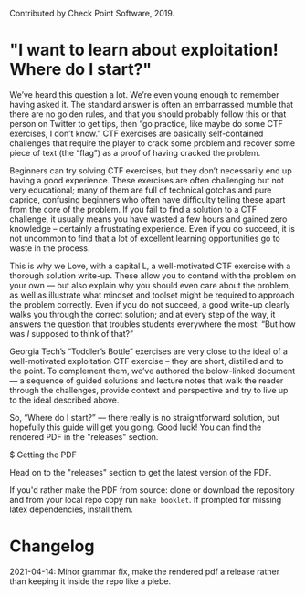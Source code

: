 Contributed by Check Point Software, 2019.

# "I want to learn about exploitation! Where do I start?"

We’ve heard this question a lot. We’re even young enough to remember having asked it. The standard answer is often an embarrassed mumble that there are no golden rules, and that you should probably follow this or that person on Twitter to get tips, then “go practice, like maybe do some CTF exercises, I don’t know.” CTF exercises are basically self-contained challenges that require the player to crack some problem and recover some piece of text (the “flag”) as a proof of having cracked the problem.

Beginners can try solving CTF exercises, but they don’t necessarily end up having a good experience. These exercises are often challenging but not very educational; many of them are full of technical gotchas and pure caprice, confusing beginners who often have difficulty telling these apart from the core of the problem.
If you fail to find a solution to a CTF challenge, it usually means you have wasted a few hours and gained zero knowledge – certainly a frustrating experience.
Even if you do succeed, it is not uncommon to find that a lot of excellent learning opportunities go to waste in the process.
 

This is why we Love, with a capital L, a well-motivated CTF exercise with a thorough solution write-up. These allow you to contend with the problem on your own — but also explain why you should even care about the problem, as well as illustrate what mindset and toolset might be required to approach the problem correctly. Even if you do not succeed, a good write-up clearly walks you through the correct solution; and at every step of the way, it answers the question that troubles students everywhere the most: “But how was *I* supposed to think of that?”

Georgia Tech’s “Toddler’s Bottle” exercises are very close to the ideal of a well-motivated exploitation CTF exercise – they are short, distilled and to the point. To complement them, we’ve authored the below-linked document — a sequence of guided solutions and lecture notes that walk the reader through the challenges, provide context and perspective and try to live up to the ideal described above.

So, “Where do I start?” — there really is no straightforward solution, but hopefully this guide will get you going. Good luck! You can find the rendered PDF in the "releases" section.

$ Getting the PDF

Head on to the "releases" section to get the latest version of the PDF.

If you'd rather make the PDF from source: clone or download the repository and from your local repo copy run `make booklet`. If prompted for missing latex dependencies, install them.

# Changelog

2021-04-14: Minor grammar fix, make the rendered pdf a release rather than keeping it inside the repo like a plebe.
